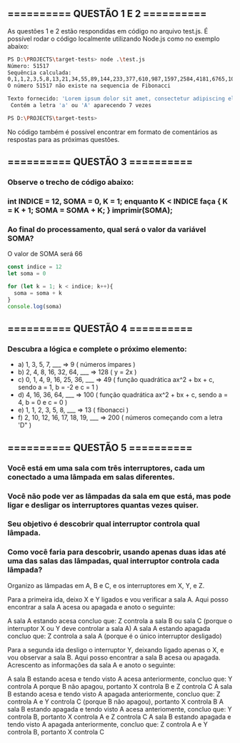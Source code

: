 ## ========== QUESTÃO 1 E 2 ==========
As questões 1 e 2 estão respondidas em código no arquivo test.js.
É possível rodar o código localmente utilizando Node.js como no exemplo abaixo:

```bash
PS D:\PROJECTS\target-tests> node .\test.js
Número: 51517
Sequência calculada:
0,1,1,2,3,5,8,13,21,34,55,89,144,233,377,610,987,1597,2584,4181,6765,10946,17711,28657,46368,75025
O número 51517 não existe na sequencia de Fibonacci

Texto fornecido: 'Lorem ipsum dolor sit amet, consectetur adipiscing elit, sed do eiusmod tempor incididunt ut labore et dolore magna aliqua.'
 Contém a letra 'a' ou 'A' aparecendo 7 vezes

PS D:\PROJECTS\target-tests>
```

No código também é possível encontrar em formato de comentários as respostas para as próximas questões.


## ========== QUESTÃO 3 ==========
### Observe o trecho de código abaixo:
### int INDICE = 12, SOMA = 0, K = 1; enquanto K < INDICE faça { K = K + 1; SOMA = SOMA + K; } imprimir(SOMA);
### Ao final do processamento, qual será o valor da variável SOMA?

O valor de SOMA será 66

```js
const indice = 12
let soma = 0

for (let k = 1; k < indice; k++){
  soma = soma + k
}
console.log(soma)
```

## ========== QUESTÃO 4 ==========

### Descubra a lógica e complete o próximo elemento:
- a) 1, 3, 5, 7, ___ => 9 ( números ímpares )
- b) 2, 4, 8, 16, 32, 64, ___ => 128 ( y = 2x )
- c) 0, 1, 4, 9, 16, 25, 36, ___ => 49 ( função quadrática ax^2 + bx + c, sendo a = 1, b = -2 e c = 1 )
- d) 4, 16, 36, 64, ___ => 100 ( função quadrática ax^2 + bx + c, sendo a = 4, b = 0 e c = 0 )
- e) 1, 1, 2, 3, 5, 8, ___ => 13 ( fibonacci )
- f) 2, 10, 12, 16, 17, 18, 19, ___ => 200 ( números começando com a letra 'D" )

## ========== QUESTÃO 5 ==========

### Você está em uma sala com três interruptores, cada um conectado a uma lâmpada em salas diferentes.
### Você não pode ver as lâmpadas da sala em que está, mas pode ligar e desligar os interruptores quantas vezes quiser.
### Seu objetivo é descobrir qual interruptor controla qual lâmpada.
### Como você faria para descobrir, usando apenas duas idas até uma das salas das lâmpadas, qual interruptor controla cada lâmpada?

Organizo as lâmpadas em A, B e C, e os interruptores em X, Y, e Z.

Para a primeira ida, deixo X e Y ligados e vou verificar a sala A.
Aqui posso encontrar a sala A acesa ou apagada e anoto o seguinte:

A sala A estando acesa concluo que: Z controla a sala B ou sala C (porque o interruptor X ou Y deve controlar a sala A)
A sala A estando apagada concluo que: Z controla a sala A (porque é o único interruptor desligado)

Para a segunda ida desligo o interruptor Y, deixando ligado apenas o X, e vou observar a sala B.
Aqui posso encontrar a sala B acesa ou apagada. Acrescento as informações da sala A e anoto o seguinte:

A sala B estando acesa e tendo visto A acesa anteriormente, concluo que: Y controla A porque B não apagou, portanto X controla B e Z controla C
A sala B estando acesa e tendo visto A apagada anteriormente, concluo que: Z controla A e Y controla C (porque B não apagou), portanto X controla B
A sala B estando apagada e tendo visto A acesa anteriomente, concluo que: Y controla B, portanto X controla A e Z controla C
A sala B estando apagada e tendo visto A apagada anteriormente, concluo que: Z controla A e Y controla B, portanto X controla C
